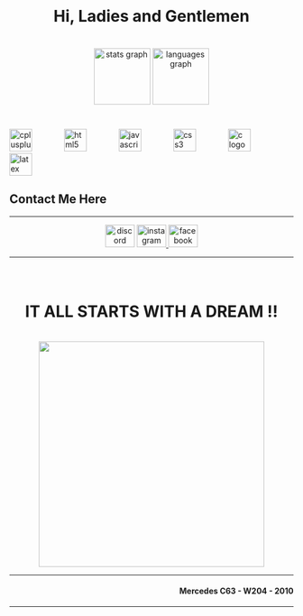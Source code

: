 <br clear="both">

<h1 align="center">Hi, Ladies and Gentlemen</h1>

###

<br clear="both">

<div align="center">
  <img src="https://github-readme-stats.vercel.app/api?username=Mutahir-18&hide_title=true&hide_rank=false&show_icons=true&include_all_commits=true&count_private=true&disable_animations=false&theme=github_dark&locale=en&hide_border=true&order=1" height="100" alt="stats graph"  />
  <img src="https://github-readme-stats.vercel.app/api/top-langs?username=Mutahir-18&locale=en&hide_title=false&layout=compact&card_width=320&langs_count=5&theme=github_dark&hide_border=true&order=2" height="100" alt="languages graph"  />
</div>

###

<br clear="both">

<div align="left">
  <img src="https://skillicons.dev/icons?i=cpp" height="40" alt="cplusplus logo"  />
  <img width="49" />
  <img src="https://skillicons.dev/icons?i=html" height="40" alt="html5 logo"  />
  <img width="49" />
  <img src="https://skillicons.dev/icons?i=js" height="40" alt="javascript logo"  />
  <img width="49" />
  <img src="https://skillicons.dev/icons?i=css" height="40" alt="css3 logo"  />
  <img width="49" />
  <img src="https://skillicons.dev/icons?i=c" height="40" alt="c logo"  />
  <img width="49" />
  <img src="https://skillicons.dev/icons?i=latex" height="40" alt="latex logo"  />
</div>


<H2>Contact Me Here</H2>
<hr>
<div align="center">
  <img src="https://raw.githubusercontent.com/maurodesouza/profile-readme-generator/master/src/assets/icons/social/discord/default.svg" width="52" height="40" alt="discord logo"  />
  <a href="https://www.instagram.com/mutahir_spam?igsh=MW91dXgxNmdjNDJicA%3D%3D&utm_source=qr" target="_blank">
    <img src="https://raw.githubusercontent.com/maurodesouza/profile-readme-generator/master/src/assets/icons/social/instagram/default.svg" width="52" height="40" alt="instagram logo"  />
  </a>
  <img src="https://raw.githubusercontent.com/maurodesouza/profile-readme-generator/master/src/assets/icons/social/facebook/default.svg" width="52" height="40" alt="facebook logo"  />
</div>
<hr>

###

<br clear="both">

<h1 align="center">IT ALL STARTS WITH A DREAM !!</h1>
<br clear="both">
<div align="center">
  <img height="400" src="https://encrypted-tbn0.gstatic.com/images?q=tbn:ANd9GcTmn_2Px9Y4-g4tIA_SzRnj5wiBC7jRN7oLYA&s"  />
</div>
<hr>
<h4 align="right">Mercedes C63 - W204 - 2010</h4>
<hr>


